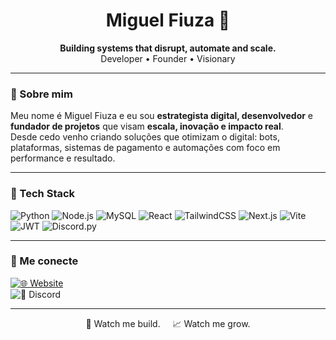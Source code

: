 <h1 align="center">Miguel Fiuza 🚀</h1>
<p align="center">
  <strong>Building systems that disrupt, automate and scale.</strong><br>
  Developer • Founder • Visionary
</p>

---

### 👤 Sobre mim

Meu nome é Miguel Fiuza e eu sou **estrategista digital, desenvolvedor** e **fundador de projetos** que visam **escala, inovação e impacto real**.  
Desde cedo venho criando soluções que otimizam o digital: bots, plataformas, sistemas de pagamento e automações com foco em performance e resultado.

---

### 🧰 Tech Stack

![Python](https://img.shields.io/badge/-Python-3776AB?style=flat&logo=python&logoColor=white)
![Node.js](https://img.shields.io/badge/-Node.js-339933?style=flat&logo=node.js&logoColor=white)
![MySQL](https://img.shields.io/badge/-MySQL-4479A1?style=flat&logo=mysql&logoColor=white)
![React](https://img.shields.io/badge/-React-20232A?style=flat&logo=react&logoColor=61DAFB)
![TailwindCSS](https://img.shields.io/badge/-TailwindCSS-06B6D4?style=flat&logo=tailwind-css&logoColor=white)
![Next.js](https://img.shields.io/badge/-Next.js-000?style=flat&logo=next.js&logoColor=white)
![Vite](https://img.shields.io/badge/-Vite-646CFF?style=flat&logo=vite&logoColor=white)
![JWT](https://img.shields.io/badge/-JWT-000000?style=flat&logo=jsonwebtokens&logoColor=white)
![Discord.py](https://img.shields.io/badge/-Discord.py-5865F2?style=flat&logo=discord&logoColor=white)

---

### 📡 Me conecte

[![🌐 Website](https://img.shields.io/badge/-miguelfiuza.com-0A0A0A?style=flat&logo=google-chrome&logoColor=white)](https://miguelfiuza.com)  
![💬 Discord](https://img.shields.io/badge/Discord-fiuzaasx-5865F2?style=flat&logo=discord&logo)

---

<p align="center">👀 Watch me build. &nbsp;&nbsp;&nbsp; 📈 Watch me grow.</p>
